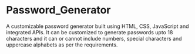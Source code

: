 # Password_Generator
A customizable password generator built using HTML, CSS, JavaScript and integrated APIs. 
It can be customized to generate passwords upto 18 characters and it can or cannot include numbers, special characters and uppercase alphabets as per the requirements.

